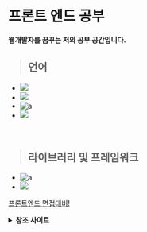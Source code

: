# 프론트 엔드 공부

**웹개발자를 꿈꾸는 저의 공부 공간입니다.**

> ## 언어

- <img src="https://img.shields.io/badge/HTML5-E34F26?style=flat-square&logo=HTML5&logoColor=white"/>
- <img src="https://img.shields.io/badge/css-1572B6?style=flat-square&logo=css3&logoColor=white"/>
- ![a](https://img.shields.io/badge/JavaScript-f7df11?style=flat-square&logo=JavaScript&logoColor=black)
- <img src="https://img.shields.io/badge/TypeScript-3178C6?style=flat-square&logo=TypeScript&logoColor=white"/>

<br>

> ## 라이브러리 및 프레임워크

- ![a](https://img.shields.io/badge/React-61dafb?style=flat-square&logo=React&logoColor=black) 
- <img src="https://img.shields.io/badge/Vue.js-4FC08D?style=flat-square&logo=Vue.js&logoColor=black"/>


[프론트엔드 면접대비!](https://github.com/Lee-jisang/FE-study/tree/main/%ED%94%84%EB%A1%A0%ED%8A%B8%EC%97%94%EB%93%9C-%EB%A9%B4%EC%A0%91%EB%8C%80%EB%B9%84)
<br>

<details>
<summary><strong>참조 사이트</strong></summary>  
    [프론트엔드 개발 참고](https://velog.io/@kgorae/%EA%B0%9C%EB%B0%9C-%EC%B0%B8%EA%B3%A0-%EC%82%AC%EC%9D%B4%ED%8A%B8)
</details>


